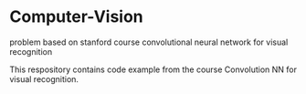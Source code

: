 # Computer-Vision
problem based on stanford course convolutional neural network for visual recognition

  This respository contains code example from the course Convolution NN for visual recognition.
  
  
